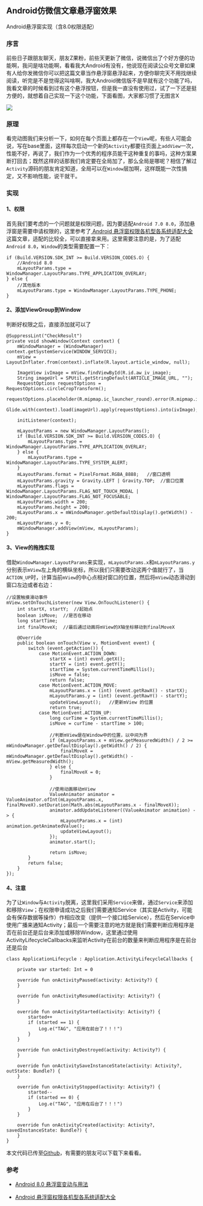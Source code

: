 ## Android仿微信文章悬浮窗效果
Android悬浮窗实现（含8.0权限适配）

### 序言

前些日子跟朋友聊天，朋友Z果粉，前些天更新了微信，说微信出了个好方便的功能啊，我问是啥功能啊，看看我大Android有没有，他说现在阅读公众号文章如果有人给你发微信你可以把这篇文章当作悬浮窗悬浮起来，方便你聊完天不用找继续阅读，听完是不是觉得这叫啥啊，我大Android微信版不是早就有这个功能了吗，我看文章的时候看到过有这个悬浮按钮，但是我一直没有使用过，试了一下还是挺方便的，就想着自己实现一下这个功能，下面看图，大家都习惯了无图言X

![](http://ooaap25kv.bkt.clouddn.com/18-10-9/44021423.jpg)

### 原理

看完动图我们来分析一下，如何在每个页面上都存在一个`View`呢，有些人可能会说，写在base里面，这样每次启动一个新的`Activity`都要往页面上`addView`一次，性能不好，再说了，我们作为一个优秀的程序员能干这种重复的事吗，这种方案果断打回去；既然这样的话那我们肯定要在全局加了，那么全局是哪呢？相信了解过`Activity`源码的朋友肯定知道，全局可以在`Window`层加啊，这样既能一次性搞定，又不影响性能，说干就干。

### 实现

#### 1、权限

首先我们要考虑的一个问题就是权限问题，因为要适配`Android 7.0 8.0`，添加悬浮窗是需要申请权限的，这里参考了[
Android 悬浮窗权限各机型各系统适配大全](https://blog.csdn.net/self_study/article/details/52859790)这篇文章，适配的比较全，可以直接拿来用。这里需要注意的是，为了适配`Android 8.0`，`Window`的类型需要配置一下：

```
if (Build.VERSION.SDK_INT >= Build.VERSION_CODES.O) {
	//Android 8.0
	mLayoutParams.type = WindowManager.LayoutParams.TYPE_APPLICATION_OVERLAY;
} else {
	//其他版本
	mLayoutParams.type = WindowManager.LayoutParams.TYPE_PHONE;
}
```

#### 2、添加ViewGroup到Window

判断好权限之后，直接添加就可以了

```
@SuppressLint("CheckResult")
private void showWindow(Context context) {
    mWindowManager = (WindowManager) context.getSystemService(WINDOW_SERVICE);
    mView = LayoutInflater.from(context).inflate(R.layout.article_window, null);

    ImageView ivImage = mView.findViewById(R.id.aw_iv_image);
    String imageUrl = SPUtil.getStringDefault(ARTICLE_IMAGE_URL, "");
    RequestOptions requestOptions = RequestOptions.circleCropTransform();
    requestOptions.placeholder(R.mipmap.ic_launcher_round).error(R.mipmap.ic_launcher_round);
    Glide.with(context).load(imageUrl).apply(requestOptions).into(ivImage);

    initListener(context);

    mLayoutParams = new WindowManager.LayoutParams();
    if (Build.VERSION.SDK_INT >= Build.VERSION_CODES.O) {
        mLayoutParams.type = WindowManager.LayoutParams.TYPE_APPLICATION_OVERLAY;
    } else {
        mLayoutParams.type = WindowManager.LayoutParams.TYPE_SYSTEM_ALERT;
    }
    mLayoutParams.format = PixelFormat.RGBA_8888;   //窗口透明
    mLayoutParams.gravity = Gravity.LEFT | Gravity.TOP;  //窗口位置
    mLayoutParams.flags = WindowManager.LayoutParams.FLAG_NOT_TOUCH_MODAL | WindowManager.LayoutParams.FLAG_NOT_FOCUSABLE;
    mLayoutParams.width = 200;
    mLayoutParams.height = 200;
    mLayoutParams.x = mWindowManager.getDefaultDisplay().getWidth() - 200;
    mLayoutParams.y = 0;
    mWindowManager.addView(mView, mLayoutParams);
}
```

#### 3、View的拖拽实现

借助`WindowManager.LayoutParams`来实现，`mLayoutParams.x`和`mLayoutParams.y`分别表示`mView`左上角的横纵坐标，所以我们只需要改动这两个值就行了，当`ACTION_UP`时，计算当前`mView`的中心点相对窗口的位置，然后将`mView`动态滑动到窗口左边或者右边：

```
//设置触摸滑动事件
mView.setOnTouchListener(new View.OnTouchListener() {
    int startX, startY;  //起始点
    boolean isMove;  //是否在移动
    long startTime;
    int finalMoveX;  //最后通过动画将mView的X轴坐标移动到finalMoveX

    @Override
    public boolean onTouch(View v, MotionEvent event) {
        switch (event.getAction()) {
            case MotionEvent.ACTION_DOWN:
                startX = (int) event.getX();
                startY = (int) event.getY();
                startTime = System.currentTimeMillis();
                isMove = false;
                return false;
            case MotionEvent.ACTION_MOVE:
                mLayoutParams.x = (int) (event.getRawX() - startX);
                mLayoutParams.y = (int) (event.getRawY() - startY);
                updateViewLayout();   //更新mView 的位置
                return true;
            case MotionEvent.ACTION_UP:
                long curTime = System.currentTimeMillis();
                isMove = curTime - startTime > 100;
                
                //判断mView是在Window中的位置，以中间为界
                if (mLayoutParams.x + mView.getMeasuredWidth() / 2 >= mWindowManager.getDefaultDisplay().getWidth() / 2) {
                    finalMoveX = mWindowManager.getDefaultDisplay().getWidth() - mView.getMeasuredWidth();
                } else {
                    finalMoveX = 0;
                }
                
                //使用动画移动mView
                ValueAnimator animator = ValueAnimator.ofInt(mLayoutParams.x, finalMoveX).setDuration(Math.abs(mLayoutParams.x - finalMoveX));
                animator.addUpdateListener((ValueAnimator animation) -> {
                    mLayoutParams.x = (int) animation.getAnimatedValue();
                    updateViewLayout();
                });
                animator.start();

                return isMove;
        }
        return false;
    }
});
```

#### 4、注意

为了让`Window`与`Activity`脱离，这里我们采用`Service`来做，通过`Service`来添加和移除`View`；在权限申请成功之后我们需要通知Service（其实是Activity，可能会有保存数据等操作）作相应改变（提供一个接口给Service），然后在Service中使用广播来通知Activity；最后一个需要注意的地方就是我们需要判断应用程序是否在前台还是后台来添加或移除Window，这里通过使用ActivityLifecycleCallbacks来监听Activity在前台的数量来判断应用程序是在前台还是后台

```
class ApplicationLifecycle : Application.ActivityLifecycleCallbacks {

    private var started: Int = 0

    override fun onActivityPaused(activity: Activity?) {
    }

    override fun onActivityResumed(activity: Activity?) {
    }

    override fun onActivityStarted(activity: Activity?) {
        started++
        if (started == 1) {
            Log.e("TAG", "应用在前台了！！！")
        }
    }

    override fun onActivityDestroyed(activity: Activity?) {
    }

    override fun onActivitySaveInstanceState(activity: Activity?, outState: Bundle?) {
    }

    override fun onActivityStopped(activity: Activity?) {
        started--
        if (started == 0) {
            Log.e("TAG", "应用在后台了！！！")
        }
    }

    override fun onActivityCreated(activity: Activity?, savedInstanceState: Bundle?) {
    }
}

```

本文代码已传至[Github](https://github.com/24Kshign/SuspensionWindow)，有需要的朋友可以下载下来看看。


### 参考

- [Android 8.0 悬浮窗变动与用法](https://blog.csdn.net/mai763727999/article/details/78983375/)

- [
Android 悬浮窗权限各机型各系统适配大全](https://blog.csdn.net/self_study/article/details/52859790)
